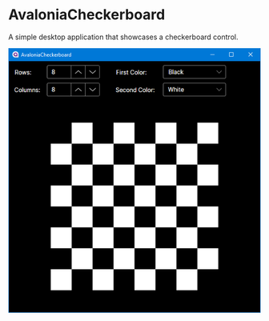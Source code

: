 # AvaloniaCheckerboard
A simple desktop application that showcases a checkerboard control.

![AvaloniaCheckerboard app screenshot](img/screenshot.png)